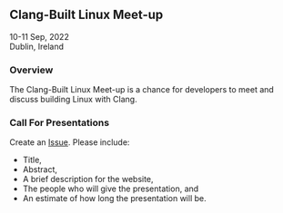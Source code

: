 ## Clang-Built Linux Meet-up

10-11 Sep, 2022<br/>
Dublin, Ireland

### Overview

The Clang-Built Linux Meet-up is a chance for developers to meet and discuss building Linux with Clang.

### Call For Presentations

Create an [Issue](https://github.com/ClangBuiltLinux/cbl-meetup/issues). Please include:

 - Title,
 - Abstract,
 - A brief description for the website,
 - The people who will give the presentation, and
 - An estimate of how long the presentation will be. 
